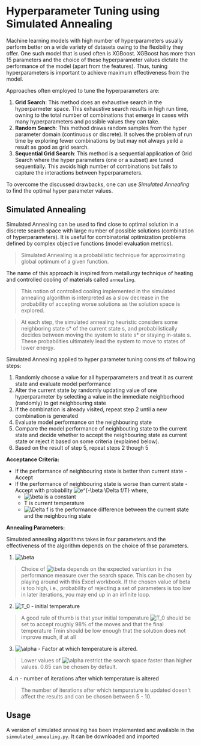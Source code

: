 # Hyperparameter Tuning using Simulated Annealing

Machine learning models with high number of hyperparameters usually perform better on a wide variety of datasets owing to the flexibility they offer. One such model that is used often is XGBoost. XGBoost has more than 15 parameters and the choice of these hyperparameter values dictate the performance of the model (apart from the features). Thus, tuning hyperparameters is important to achieve maximum effectiveness from the model. 

Approaches often employed to tune the hyperparameters are:
1. **Grid Search**: This method does an exhaustive search in the hyperparmeter space. This exhaustive search results in high run time, owning to the total number of combinations that emerge in cases with many hyperparameters and possible values they can take.
2. **Random Search**: This method draws random samples from the hyper parameter domain (continuous or discrete). It solves the problem of run time by exploring fewer combinations by but may not always yeild a result as good as grid search. 
3. **Sequential Grid Search**: This method is a sequential application of Grid Search where the hyper parameters (one or a subset) are tuned sequentially. This avoids high number of combinations but fails to capture  the interactions between hyperparameters.

To overcome the discussed drawbacks, one can use *Simulated Annealing* to find the optimal hyper parameter values.

## Simulated Annealing
Simulated Annealing can be used to find close to optimal solution in a discrete search space with large number of possible solutions (combination of hyperparameters). It is useful for combinatorial optimization problems defined by complex objective functions (model evaluation metrics).

> Simulated Annealing is a probabilistic technique for approximating global optimum of a given function.

The name of this approach is inspired from metallurgy technique of heating and controlled cooling of materials called `annealing`.

> This notion of controlled cooling implemented in the simulated annealing algorithm is interpreted as a slow decrease in the probability of accepting worse solutions as the solution space is explored.

> At each step, the simulated annealing heuristic considers some neighboring state s* of the current state s, and probabilistically decides between moving the system to state s* or staying in-state s. These probabilities ultimately lead the system to move to states of lower energy.

Simulated Annealing applied to hyper parameter tuning consists of following steps:

1. Randomly choose a value for all hyperparameters and treat it as current state and evaluate model performance
2. Alter the current state by randomly updating value of one hyperparameter by selecting a value in the immediate neighborhood (randomly) to get neighbouring state
3. If the combination is already visited, repeat step 2 until a new combination is generated
4. Evaluate model performance on the neighbouring state
5. Compare the model performance of neighbouting state to the current state and decide whether to accept the neighbouring state as current state or reject it based on some criteria (explained below). 
6. Based on the result of step 5, repeat steps 2 though 5

**Acceptance Criteria:**
- If the performance of neighbouring state is better than current state - Accept
- If the performance of neighbouring state is worse than current state - Accept with probability <img src="https://latex.codecogs.com/gif.latex?e^{-\beta&space;\Delta&space;f/T}" title="e^{-\beta \Delta f/T}" /> where,
    - <img src="https://latex.codecogs.com/gif.latex?\beta" title="\beta" /> is a constant
    - T is current temperature
    - <img src="https://latex.codecogs.com/gif.latex?\Delta&space;f" title="\Delta f" /> is the performance difference between the current state and the neighbouring state
    
**Annealing Parameters:**

Simulated annealing algorithms takes in four parameters and the effectiveness of the algorithm depends on the choice of thse parameters.

1. <img src="https://latex.codecogs.com/gif.latex?\beta" title="\beta" />

> Choice of <img src="https://latex.codecogs.com/gif.latex?\beta" title="\beta" /> depends on the expected variantion in the performance measure over the search space. This can be chosen by playing around with this Excel workbook. If the chosen value of beta is too high, i.e., probability of rejecting a set of parameters is too low in later iterations, you may end up in an infinite loop.

2. <img src="https://latex.codecogs.com/gif.latex?T_0" title="T_0" /> - initial temperature

> A good rule of thumb is that your initial temperature <img src="https://latex.codecogs.com/gif.latex?T_0" title="T_0" /> should be set to accept roughly 98% of the moves and that the final temperature Tmin should be low enough that the solution does not improve much, if at all

3. <img src="https://latex.codecogs.com/gif.latex?\alpha" title="\alpha" /> - Factor at which temperature is altered.

> Lower values of <img src="https://latex.codecogs.com/gif.latex?\alpha" title="\alpha" /> restrict the search space faster than higher values.  0.85 can be chosen by default.

4. n - number of iterations after which temperature is altered

> The number of iterations after which tempurature is updated doesn't affect the results and can be chosen between 5 - 10.

## Usage

A version of simulated annealing has been implemented and available in the `simmulated_annealing.py`. It can be downloaded and imported 
